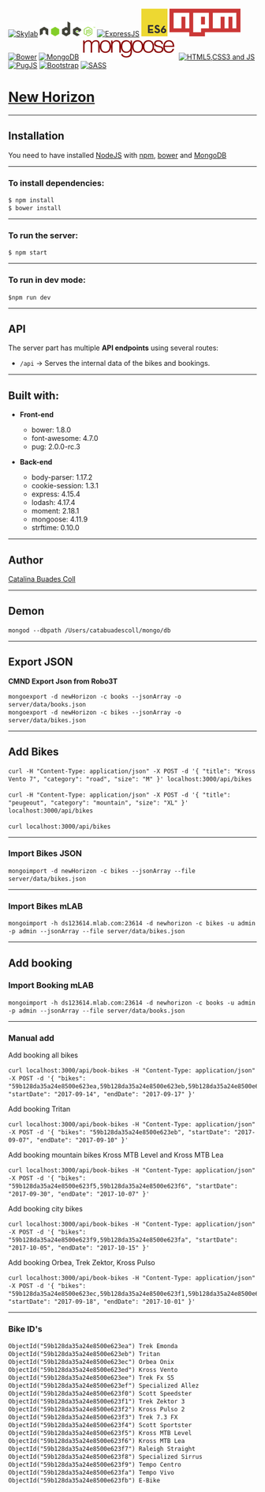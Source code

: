 [![Skylab](https://github.com/FransLopez/logo-images/blob/master/logos/skylab-56.png)](http://www.skylabcoders.com/)
[![NodeJS](https://github.com/MarioTerron/logo-images/blob/master/logos/nodejs.png)](https://nodejs.org/)
[![ExpressJS](https://github.com/MarioTerron/logo-images/blob/master/logos/expressjs.png)](http://expressjs.com///)
[![ES6](https://github.com/MarioTerron/logo-images/blob/master/logos/es6.png)](http://www.ecma-international.org/ecma-262/6.0/) 
[![npm](https://github.com/MarioTerron/logo-images/blob/master/logos/npm.png)](https://www.npmjs.com/)
[![Bower](https://github.com/FransLopez/logo-images/blob/master/logos/bower.png)](https://bower.io/)
[![MongoDB](https://github.com/FransLopez/logo-images/blob/master/logos/mongodb.png)](https://www.mongodb.com/)
![Monogoose](https://github.com/MarioTerron/logo-images/blob/master/logos/mongoose.png)
[![HTML5,CSS3 and JS](https://github.com/FransLopez/logo-images/blob/master/logos/html5-css3-js.png)](http://www.w3.org/)
[![PugJS](https://github.com/MarioTerron/logo-images/blob/master/logos/pug.png)](http://www.pugjs.org/) 
[![Bootstrap](https://github.com/FransLopez/logo-images/blob/master/logos/bootstrap.png)](http://getbootstrap.com/) [![SASS](https://github.com/FransLopez/logo-images/blob/master/logos/sass.png)](http://sass-lang.com/)

# [New Horizon](https://new-horizon-final-project.herokuapp.com/)

---

## Installation

You need to have installed [NodeJS](https://nodejs.org/) with [npm](https://www.npmjs.com/), [bower](https://bower.io/) and [MongoDB](https://www.mongodb.com/)

---

### To install dependencies:

```
$ npm install 
$ bower install
```
---

### To run the server:

```
$ npm start
```
---

### To run in dev mode:

```
$npm run dev
```
---

## API

The server part has multiple **API endpoints** using several routes:

- `/api` -> Serves the internal data of the bikes and bookings.

---

## Built with:

- **Front-end**
    - bower: 1.8.0
    - font-awesome: 4.7.0
    - pug: 2.0.0-rc.3

- **Back-end**
    - body-parser: 1.17.2
    - cookie-session: 1.3.1
    - express: 4.15.4
    - lodash: 4.17.4
    - moment: 2.18.1
    - mongoose: 4.11.9
    - strftime: 0.10.0
    

---

## Author

[Catalina Buades Coll](https://github.com/catabuades)

---

## Demon
```
mongod --dbpath /Users/catabuadescoll/mongo/db
```

---

## Export JSON
**CMND Export Json from Robo3T**
```
mongoexport -d newHorizon -c books --jsonArray -o server/data/books.json
mongoexport -d newHorizon -c bikes --jsonArray -o server/data/bikes.json
```

---


## Add Bikes

```
curl -H "Content-Type: application/json" -X POST -d '{ "title": "Kross Vento 7", "category": "road", "size": "M" }' localhost:3000/api/bikes

curl -H "Content-Type: application/json" -X POST -d '{ "title": "peugeout", "category": "mountain", "size": "XL" }' localhost:3000/api/bikes

curl localhost:3000/api/bikes
```

---

### Import Bikes JSON

```
mongoimport -d newHorizon -c bikes --jsonArray --file server/data/bikes.json
```

---

### Import Bikes mLAB

```
mongoimport -h ds123614.mlab.com:23614 -d newhorizon -c bikes -u admin -p admin --jsonArray --file server/data/bikes.json
```

---

## Add booking

### Import Booking mLAB
```
mongoimport -h ds123614.mlab.com:23614 -d newhorizon -c books -u admin -p admin --jsonArray --file server/data/books.json
```

---

### Manual add
Add booking all bikes
```
curl localhost:3000/api/book-bikes -H "Content-Type: application/json"  -X POST -d '{ "bikes": "59b128da35a24e8500e623ea,59b128da35a24e8500e623eb,59b128da35a24e8500e623ec,59b128da35a24e8500e623ed,59b128da35a24e8500e623ee,59b128da35a24e8500e623ef,59b128da35a24e8500e623f0,59b128da35a24e8500e623f1,59b128da35a24e8500e623f2,59b128da35a24e8500e623f3,59b128da35a24e8500e623f4,59b128da35a24e8500e623f5,59b128da35a24e8500e623f6,59b128da35a24e8500e623f7,59b128da35a24e8500e623f8,59b128da35a24e8500e623f9,59b128da35a24e8500e623fa,59b128da35a24e8500e623fb", "startDate": "2017-09-14", "endDate": "2017-09-17" }'
```

Add booking Tritan
```
curl localhost:3000/api/book-bikes -H "Content-Type: application/json"  -X POST -d '{ "bikes": "59b128da35a24e8500e623eb", "startDate": "2017-09-07", "endDate": "2017-09-10" }'
```

Add booking mountain bikes Kross MTB Level and Kross MTB Lea
```
curl localhost:3000/api/book-bikes -H "Content-Type: application/json"  -X POST -d '{ "bikes": "59b128da35a24e8500e623f5,59b128da35a24e8500e623f6", "startDate": "2017-09-30", "endDate": "2017-10-07" }'
```

Add booking city bikes
```
curl localhost:3000/api/book-bikes -H "Content-Type: application/json"  -X POST -d '{ "bikes": "59b128da35a24e8500e623f9,59b128da35a24e8500e623fa", "startDate": "2017-10-05", "endDate": "2017-10-15" }'
```

Add booking Orbea, Trek Zektor, Kross Pulso
```
curl localhost:3000/api/book-bikes -H "Content-Type: application/json"  -X POST -d '{ "bikes": "59b128da35a24e8500e623ec,59b128da35a24e8500e623f1,59b128da35a24e8500e623f2", "startDate": "2017-09-18", "endDate": "2017-10-01" }'
```

---

### Bike ID's

```
ObjectId("59b128da35a24e8500e623ea") Trek Emonda
ObjectId("59b128da35a24e8500e623eb") Tritan
ObjectId("59b128da35a24e8500e623ec") Orbea Onix
ObjectId("59b128da35a24e8500e623ed") Kross Vento
ObjectId("59b128da35a24e8500e623ee") Trek Fx S5
ObjectId("59b128da35a24e8500e623ef") Specialized Allez
ObjectId("59b128da35a24e8500e623f0") Scott Speedster
ObjectId("59b128da35a24e8500e623f1") Trek Zektor 3
ObjectId("59b128da35a24e8500e623f2") Kross Pulso 2
ObjectId("59b128da35a24e8500e623f3") Trek 7.3 FX
ObjectId("59b128da35a24e8500e623f4") Scott Sportster
ObjectId("59b128da35a24e8500e623f5") Kross MTB Level
ObjectId("59b128da35a24e8500e623f6") Kross MTB Lea
ObjectId("59b128da35a24e8500e623f7") Raleigh Straight
ObjectId("59b128da35a24e8500e623f8") Specialized Sirrus
ObjectId("59b128da35a24e8500e623f9") Tempo Centro
ObjectId("59b128da35a24e8500e623fa") Tempo Vivo
ObjectId("59b128da35a24e8500e623fb") E-Bike


